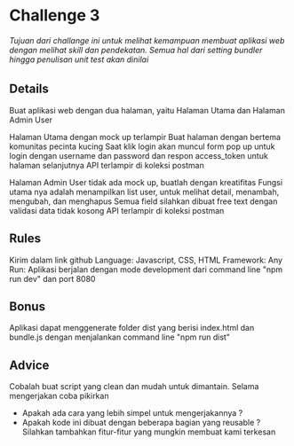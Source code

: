 # Challenge 3
###### Tujuan dari challange ini untuk melihat kemampuan membuat aplikasi web dengan melihat skill dan pendekatan. Semua hal dari setting bundler hingga penulisan unit test akan dinilai

## Details
Buat aplikasi web dengan dua halaman, yaitu Halaman Utama dan Halaman Admin User

Halaman Utama dengan mock up terlampir
Buat halaman dengan bertema komunitas pecinta kucing
Saat klik login akan muncul form pop up untuk login dengan username dan password dan respon access_token untuk halaman selanjutnya
API terlampir di koleksi postman

Halaman Admin User tidak ada mock up, buatlah dengan kreatifitas
Fungsi utama nya adalah menampilkan list user, untuk melihat detail, menambah, mengubah, dan menghapus
Semua field silahkan dibuat free text dengan validasi data tidak kosong
API terlampir di koleksi postman

## Rules
Kirim dalam link github
Language: Javascript, CSS, HTML
Framework: Any
Run: Aplikasi berjalan dengan mode development dari command line "npm run dev" dan port 8080

## Bonus
Aplikasi dapat menggenerate folder dist yang berisi index.html dan bundle.js dengan menjalankan command line "npm run dist"

## Advice
Cobalah buat script yang clean dan mudah untuk dimantain. Selama mengerjakan coba pikirkan
- Apakah ada cara yang lebih simpel untuk mengerjakannya ?
- Apakah kode ini dibuat dengan beberapa bagian yang reusable ?
Silahkan tambahkan fitur-fitur yang mungkin membuat kami terkesan

